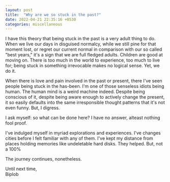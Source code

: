 ```yaml
---
layout: post
title:  "Why are we so stuck in the past?"
date: 2022-04-21 22:35:16 +0530
categories: miscellaneous
---
```


I have this theory that being stuck in the past is a very adult thing to do. When we live our days in disguised normalcy, while we still pine for that moment lost, or regret our current normal in comparison with our so called "best years," it's a sign that we are full fledged adults. Children are good at moving on. There is too much in the world to experience, too much to live for; being stuck in something irrevocable makes no logical sense. Yet, we do it.

When there is love and pain involved in the past or present, there I've seen people being stuck in the has-been. I'm one of those senseless idiots being human. The human mind is a weird machine indeed. Despite being conscious of it, despite being aware enough to actively change the present, it so easily defaults into the same irresponsible thought patterns that it's not even funny. But, I digress.

I ask myself: so what can be done here? I have no answer, alteast nothing fool proof.

I've indulged myself in myriad explorations and experiences. I've changes cities before I felt familiar with any of them. I've kept my distance from places holding memories like undeletable hard disks. They helped. But, not a 100%

The journey continues, nonetheless. 

Until next time, <br>
Biplob
